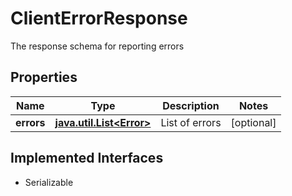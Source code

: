 

# ClientErrorResponse

The response schema for reporting errors

## Properties

Name | Type | Description | Notes
------------ | ------------- | ------------- | -------------
**errors** | [**java.util.List&lt;Error&gt;**](Error.md) | List of errors |  [optional]


## Implemented Interfaces

* Serializable



